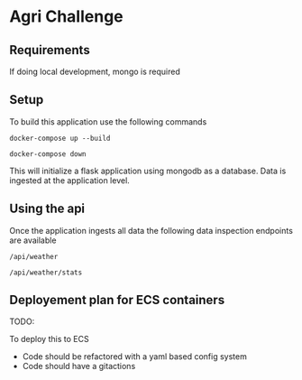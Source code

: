 # Agri Challenge

## Requirements

If doing local development, mongo is required

## Setup

To build this application use the following commands

```commandline
docker-compose up --build
```

```commandline
docker-compose down
```

This will initialize a flask application using mongodb as a database.
Data is ingested at the application level.

## Using the api

Once the application ingests all data the following data inspection endpoints are available

```commandline
/api/weather
```

```commandline
/api/weather/stats
```

## Deployement plan for ECS containers

TODO:

To deploy this to ECS

- Code should be refactored with a yaml based config system
- Code should have a gitactions